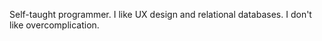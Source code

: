 Self-taught programmer.  I like UX design and relational databases.  I don't like overcomplication.
